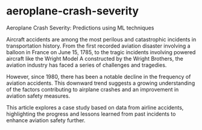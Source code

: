 # aeroplane-crash-severity
Aeroplane Crash Severity: Predictions using ML techniques

Aircraft accidents are among the most perilous and catastrophic incidents in transportation history. From the first recorded aviation disaster involving a balloon in France on June 15, 1785, to the tragic incidents involving powered aircraft like the Wright Model A constructed by the Wright Brothers, the aviation industry has faced a series of challenges and tragedies.

However, since 1980, there has been a notable decline in the frequency of aviation accidents. This downward trend suggests a growing understanding of the factors contributing to airplane crashes and an improvement in aviation safety measures.

This article explores a case study based on data from airline accidents, highlighting the progress and lessons learned from past incidents to enhance aviation safety further.
